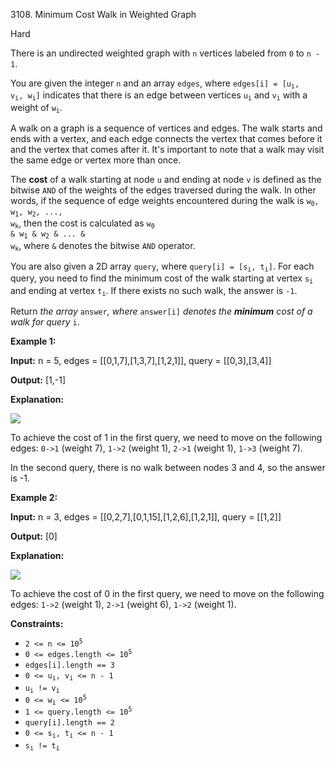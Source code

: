 3108\. Minimum Cost Walk in Weighted Graph

Hard

There is an undirected weighted graph with `n` vertices labeled from `0` to `n - 1`.

You are given the integer `n` and an array `edges`, where <code>edges[i] = [u<sub>i</sub>, v<sub>i</sub>, w<sub>i</sub>]</code> indicates that there is an edge between vertices <code>u<sub>i</sub></code> and <code>v<sub>i</sub></code> with a weight of <code>w<sub>i</sub></code>.

A walk on a graph is a sequence of vertices and edges. The walk starts and ends with a vertex, and each edge connects the vertex that comes before it and the vertex that comes after it. It's important to note that a walk may visit the same edge or vertex more than once.

The **cost** of a walk starting at node `u` and ending at node `v` is defined as the bitwise `AND` of the weights of the edges traversed during the walk. In other words, if the sequence of edge weights encountered during the walk is <code>w<sub>0</sub>, w<sub>1</sub>, w<sub>2</sub>, ..., w<sub>k</sub></code>, then the cost is calculated as <code>w<sub>0</sub> & w<sub>1</sub> & w<sub>2</sub> & ... & w<sub>k</sub></code>, where `&` denotes the bitwise `AND` operator.

You are also given a 2D array `query`, where <code>query[i] = [s<sub>i</sub>, t<sub>i</sub>]</code>. For each query, you need to find the minimum cost of the walk starting at vertex <code>s<sub>i</sub></code> and ending at vertex <code>t<sub>i</sub></code>. If there exists no such walk, the answer is `-1`.

Return _the array_ `answer`_, where_ `answer[i]` _denotes the **minimum** cost of a walk for query_ `i`.

**Example 1:**

**Input:** n = 5, edges = [[0,1,7],[1,3,7],[1,2,1]], query = [[0,3],[3,4]]

**Output:** [1,-1]

**Explanation:**

![](https://leetcode-in-java.github.io/src/main/java/g3101_3200/s3108_minimum_cost_walk_in_weighted_graph/q4_example1-1.png)

To achieve the cost of 1 in the first query, we need to move on the following edges: `0->1` (weight 7), `1->2` (weight 1), `2->1` (weight 1), `1->3` (weight 7).

In the second query, there is no walk between nodes 3 and 4, so the answer is -1.

**Example 2:**

**Input:** n = 3, edges = [[0,2,7],[0,1,15],[1,2,6],[1,2,1]], query = [[1,2]]

**Output:** [0]

**Explanation:**

![](https://leetcode-in-java.github.io/src/main/java/g3101_3200/s3108_minimum_cost_walk_in_weighted_graph/q4_example2e.png)

To achieve the cost of 0 in the first query, we need to move on the following edges: `1->2` (weight 1), `2->1` (weight 6), `1->2` (weight 1).

**Constraints:**

*   <code>2 <= n <= 10<sup>5</sup></code>
*   <code>0 <= edges.length <= 10<sup>5</sup></code>
*   `edges[i].length == 3`
*   <code>0 <= u<sub>i</sub>, v<sub>i</sub> <= n - 1</code>
*   <code>u<sub>i</sub> != v<sub>i</sub></code>
*   <code>0 <= w<sub>i</sub> <= 10<sup>5</sup></code>
*   <code>1 <= query.length <= 10<sup>5</sup></code>
*   `query[i].length == 2`
*   <code>0 <= s<sub>i</sub>, t<sub>i</sub> <= n - 1</code>
*   <code>s<sub>i</sub> != t<sub>i</sub></code>